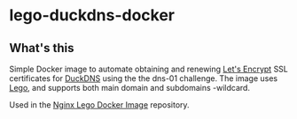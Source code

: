 # lego-duckdns-docker

## What's this ##
Simple Docker image to automate obtaining and renewing [Let's Encrypt](https://letsencrypt.org/) SSL certificates for [DuckDNS](https://www.duckdns.org/) using the the dns-01 challenge.
The image uses [Lego](https://github.com/go-acme/lego), and supports both main domain and subdomains -wildcard.

Used in the [Nginx Lego Docker Image](https://github.com/jbequinn/nginx-lego) repository.

